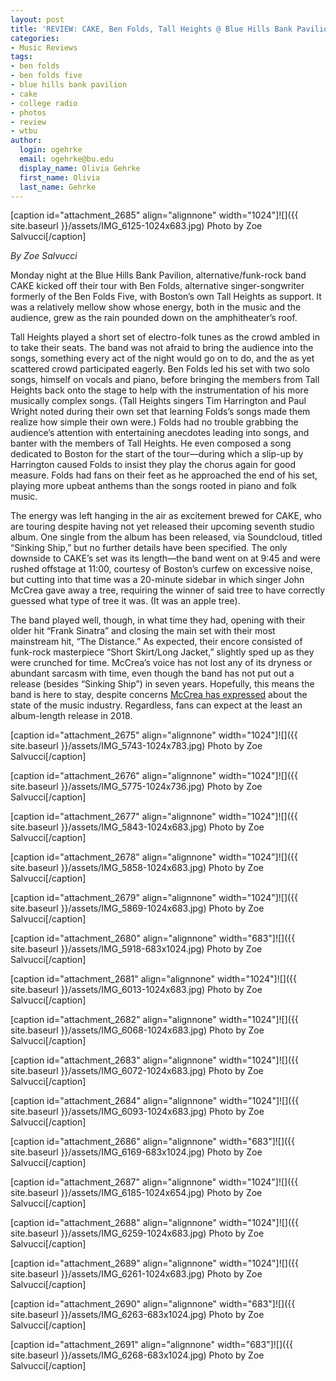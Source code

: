 ```yaml
---
layout: post
title: 'REVIEW: CAKE, Ben Folds, Tall Heights @ Blue Hills Bank Pavilion 08/13'
categories:
- Music Reviews
tags:
- ben folds
- ben folds five
- blue hills bank pavilion
- cake
- college radio
- photos
- review
- wtbu
author:
  login: ogehrke
  email: ogehrke@bu.edu
  display_name: Olivia Gehrke
  first_name: Olivia
  last_name: Gehrke
---
```

\[caption id="attachment\_2685" align="alignnone" width="1024"\]![]({{ site.baseurl }}/assets/IMG_6125-1024x683.jpg) Photo by Zoe Salvucci\[/caption\]

_By Zoe Salvucci_

Monday night at the Blue Hills Bank Pavilion, alternative/funk-rock band CAKE kicked off their tour with Ben Folds, alternative singer-songwriter formerly of the Ben Folds Five, with Boston’s own Tall Heights as support. It was a relatively mellow show whose energy, both in the music and the audience, grew as the rain pounded down on the amphitheater’s roof.

Tall Heights played a short set of electro-folk tunes as the crowd ambled in to take their seats. The band was not afraid to bring the audience into the songs, something every act of the night would go on to do, and the as yet scattered crowd participated eagerly. Ben Folds led his set with two solo songs, himself on vocals and piano, before bringing the members from Tall Heights back onto the stage to help with the instrumentation of his more musically complex songs. (Tall Heights singers Tim Harrington and Paul Wright noted during their own set that learning Folds’s songs made them realize how simple their own were.) Folds had no trouble grabbing the audience’s attention with entertaining anecdotes leading into songs, and banter with the members of Tall Heights. He even composed a song dedicated to Boston for the start of the tour—during which a slip-up by Harrington caused Folds to insist they play the chorus again for good measure. Folds had fans on their feet as he approached the end of his set, playing more upbeat anthems than the songs rooted in piano and folk music.

The energy was left hanging in the air as excitement brewed for CAKE, who are touring despite having not yet released their upcoming seventh studio album. One single from the album has been released, via Soundcloud, titled “Sinking Ship,” but no further details have been specified. The only downside to CAKE’s set was its length—the band went on at 9:45 and were rushed offstage at 11:00, courtesy of Boston’s curfew on excessive noise, but cutting into that time was a 20-minute sidebar in which singer John McCrea gave away a tree, requiring the winner of said tree to have correctly guessed what type of tree it was. (It was an apple tree).

The band played well, though, in what time they had, opening with their older hit “Frank Sinatra” and closing the main set with their most mainstream hit, “The Distance.” As expected, their encore consisted of funk-rock masterpiece “Short Skirt/Long Jacket,” slightly sped up as they were crunched for time. McCrea’s voice has not lost any of its dryness or abundant sarcasm with time, even though the band has not put out a release (besides “Sinking Ship”) in seven years. Hopefully, this means the band is here to stay, despite concerns [McCrea has expressed](https://radiomilwaukee.org/discover-music/music-news/cake-interview/) about the state of the music industry. Regardless, fans can expect at the least an album-length release in 2018.

\[caption id="attachment\_2675" align="alignnone" width="1024"\]![]({{ site.baseurl }}/assets/IMG_5743-1024x783.jpg) Photo by Zoe Salvucci\[/caption\]

\[caption id="attachment\_2676" align="alignnone" width="1024"\]![]({{ site.baseurl }}/assets/IMG_5775-1024x736.jpg) Photo by Zoe Salvucci\[/caption\]

\[caption id="attachment\_2677" align="alignnone" width="1024"\]![]({{ site.baseurl }}/assets/IMG_5843-1024x683.jpg) Photo by Zoe Salvucci\[/caption\]

\[caption id="attachment\_2678" align="alignnone" width="1024"\]![]({{ site.baseurl }}/assets/IMG_5858-1024x683.jpg) Photo by Zoe Salvucci\[/caption\]

\[caption id="attachment\_2679" align="alignnone" width="1024"\]![]({{ site.baseurl }}/assets/IMG_5869-1024x683.jpg) Photo by Zoe Salvucci\[/caption\]

\[caption id="attachment\_2680" align="alignnone" width="683"\]![]({{ site.baseurl }}/assets/IMG_5918-683x1024.jpg) Photo by Zoe Salvucci\[/caption\]

\[caption id="attachment\_2681" align="alignnone" width="1024"\]![]({{ site.baseurl }}/assets/IMG_6013-1024x683.jpg) Photo by Zoe Salvucci\[/caption\]

\[caption id="attachment\_2682" align="alignnone" width="1024"\]![]({{ site.baseurl }}/assets/IMG_6068-1024x683.jpg) Photo by Zoe Salvucci\[/caption\]

\[caption id="attachment\_2683" align="alignnone" width="1024"\]![]({{ site.baseurl }}/assets/IMG_6072-1024x683.jpg) Photo by Zoe Salvucci\[/caption\]

\[caption id="attachment\_2684" align="alignnone" width="1024"\]![]({{ site.baseurl }}/assets/IMG_6093-1024x683.jpg) Photo by Zoe Salvucci\[/caption\]

\[caption id="attachment\_2686" align="alignnone" width="683"\]![]({{ site.baseurl }}/assets/IMG_6169-683x1024.jpg) Photo by Zoe Salvucci\[/caption\]

\[caption id="attachment\_2687" align="alignnone" width="1024"\]![]({{ site.baseurl }}/assets/IMG_6185-1024x654.jpg) Photo by Zoe Salvucci\[/caption\]

\[caption id="attachment\_2688" align="alignnone" width="1024"\]![]({{ site.baseurl }}/assets/IMG_6259-1024x683.jpg) Photo by Zoe Salvucci\[/caption\]

\[caption id="attachment\_2689" align="alignnone" width="1024"\]![]({{ site.baseurl }}/assets/IMG_6261-1024x683.jpg) Photo by Zoe Salvucci\[/caption\]

\[caption id="attachment\_2690" align="alignnone" width="683"\]![]({{ site.baseurl }}/assets/IMG_6263-683x1024.jpg) Photo by Zoe Salvucci\[/caption\]

\[caption id="attachment\_2691" align="alignnone" width="683"\]![]({{ site.baseurl }}/assets/IMG_6268-683x1024.jpg) Photo by Zoe Salvucci\[/caption\]